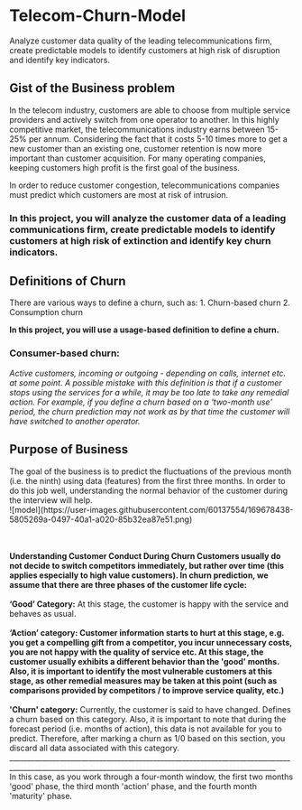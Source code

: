 <h1> Telecom-Churn-Model </h1>
Analyze customer data quality of the leading telecommunications firm, create predictable models to identify customers at high risk of disruption and identify key indicators.
<h2> Gist of the Business problem </h2>
In the telecom industry, customers are able to choose from multiple service providers and actively switch from one operator to another. In this highly competitive market, the telecommunications industry earns between 15-25% per annum. Considering the fact that it costs 5-10 times more to get a new customer than an existing one, customer retention is now more important than customer acquisition.
For many operating companies, keeping customers high profit is the first goal of the business.

In order to reduce customer congestion, telecommunications companies must predict which customers are most at risk of intrusion.
<h3> In this project, you will analyze the customer data of a leading communications firm, create predictable models to identify customers at high risk of extinction and identify key churn indicators. </h3>
<h2> Definitions of Churn </h2>
There are various ways to define a churn, such as: 1. Churn-based churn 2. Consumption churn

<b> In this project, you will use a usage-based definition to define a churn. </b>
<h3> Consumer-based churn: </h3> 
<i> Active customers, incoming or outgoing - depending on calls, internet etc. at some point. A possible mistake with this definition is that if a customer stops using the services for a while, it may be too late to take any remedial action. For example, if you define a churn based on a 'two-month use' period, the churn prediction may not work as by that time the customer will have switched to another operator.</i>
<h2> Purpose of Business </h2>
The goal of the business is to predict the fluctuations of the previous month (i.e. the ninth) using data (features) from the first three months. In order to do this job well, understanding the normal behavior of the customer during the interview will help.
<br>
![model](https://user-images.githubusercontent.com/60137554/169678438-5805269a-0497-40a1-a020-85b32ea87e51.png)

<br>________________________________________________________________________________________________________________________________________________________<br>
Understanding Customer Conduct During Churn Customers usually do not decide to switch competitors immediately, but rather over time (this applies especially to high value customers). In churn prediction, we assume that there are three phases of the customer life cycle:
<br>________________________________________________________________________________________________________________________________________________________<br>
<b>‘Good’ Category:</b> At this stage, the customer is happy with the service and behaves as usual.
<br>________________________________________________________________________________________________________________________________________________________<br>
<b>‘Action’ category:</b> Customer information starts to hurt at this stage, e.g. you get a compelling gift from a competitor, you incur unnecessary costs, you are not happy with the quality of service etc. At this stage, the customer usually exhibits a different behavior than the 'good' months. Also, it is important to identify the most vulnerable customers at this stage, as other remedial measures may be taken at this point (such as comparisons provided by competitors / to improve service quality, etc.)
<br>________________________________________________________________________________________________________________________________________________________<br>
<b>'Churn' category:</b> Currently, the customer is said to have changed. Defines a churn based on this category. Also, it is important to note that during the forecast period (i.e. months of action), this data is not available for you to predict. Therefore, after marking a churn as 1/0 based on this section, you discard all data associated with this category.
<br>________________________________________________________________________________________________________________________________________________________<br>
In this case, as you work through a four-month window, the first two months 'good' phase, the third month 'action' phase, and the fourth month 'maturity' phase.
